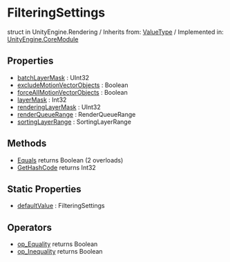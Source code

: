 # FilteringSettings
struct in UnityEngine.Rendering
 / Inherits from: <a href="https://docs.unity3d.com/6000.1/Documentation/ScriptReference/ValueType.html">ValueType</a> / Implemented in: <a href="https://docs.unity3d.com/6000.1/Documentation/ScriptReference/UnityEngine.CoreModule.html">UnityEngine.CoreModule</a>

## Properties
- <a href="https://docs.unity3d.com/6000.1/Documentation/ScriptReference/FilteringSettings-batchLayerMask.html">batchLayerMask</a> : UInt32
- <a href="https://docs.unity3d.com/6000.1/Documentation/ScriptReference/FilteringSettings-excludeMotionVectorObjects.html">excludeMotionVectorObjects</a> : Boolean
- <a href="https://docs.unity3d.com/6000.1/Documentation/ScriptReference/FilteringSettings-forceAllMotionVectorObjects.html">forceAllMotionVectorObjects</a> : Boolean
- <a href="https://docs.unity3d.com/6000.1/Documentation/ScriptReference/FilteringSettings-layerMask.html">layerMask</a> : Int32
- <a href="https://docs.unity3d.com/6000.1/Documentation/ScriptReference/FilteringSettings-renderingLayerMask.html">renderingLayerMask</a> : UInt32
- <a href="https://docs.unity3d.com/6000.1/Documentation/ScriptReference/FilteringSettings-renderQueueRange.html">renderQueueRange</a> : RenderQueueRange
- <a href="https://docs.unity3d.com/6000.1/Documentation/ScriptReference/FilteringSettings-sortingLayerRange.html">sortingLayerRange</a> : SortingLayerRange

## Methods
- <a href="https://docs.unity3d.com/6000.1/Documentation/ScriptReference/FilteringSettings.Equals.html">Equals</a> returns Boolean (2 overloads)
- <a href="https://docs.unity3d.com/6000.1/Documentation/ScriptReference/FilteringSettings.GetHashCode.html">GetHashCode</a> returns Int32

## Static Properties
- <a href="https://docs.unity3d.com/6000.1/Documentation/ScriptReference/FilteringSettings-defaultValue.html">defaultValue</a> : FilteringSettings

## Operators
- <a href="https://docs.unity3d.com/6000.1/Documentation/ScriptReference/FilteringSettings.op_Equality.html">op_Equality</a> returns Boolean
- <a href="https://docs.unity3d.com/6000.1/Documentation/ScriptReference/FilteringSettings.op_Inequality.html">op_Inequality</a> returns Boolean
